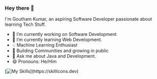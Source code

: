 ### Hey there 👋

I'm Goutham Kumar, an aspiring Software Developer passionate about learning Tech Stuff.

- 🔭 I’m currently working on Software Development
- 🌱 I’m currently learning Web Development.
- 💡 Machine Learning Enthusiast
- 👯 Building Communities and growing in public   
- 💬 Ask me about Java and Development.
- 😄 Pronouns: He/Him

[![My Skills](https://skillicons.dev/icons?i=js,html,css,java,python,git,github,)](https://skillicons.dev)
